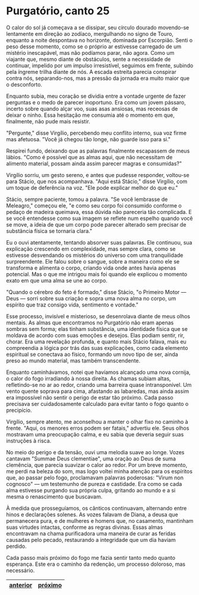# Purgatório, canto 25

O calor do sol já começava a se dissipar, seu círculo dourado movendo-se lentamente em direção ao zodíaco, mergulhando no signo de Touro, enquanto a noite despontava no horizonte, dominada por Escorpião. Senti o peso desse momento, como se o próprio ar estivesse carregado de um mistério inescapável, mas não podíamos parar, não agora. Como um viajante que, mesmo diante de obstáculos, sente a necessidade de continuar, impelido por um impulso irresistível, seguimos em frente, subindo pela íngreme trilha diante de nós. A escada estreita parecia conspirar contra nós, separando-nos, mas a pressão da jornada era muito maior que o desconforto.

Enquanto subia, meu coração se dividia entre a vontade urgente de fazer perguntas e o medo de parecer inoportuno. Era como um jovem pássaro, incerto sobre quando alçar voo, suas asas ansiosas, mas receosas de deixar o ninho. Essa hesitação me consumia até o momento em que, finalmente, não pude mais resistir.

"Pergunte," disse Virgílio, percebendo meu conflito interno, sua voz firme mas afetuosa. "Você já chegou tão longe, não guarde isso para si."

Respirei fundo, deixando que as palavras finalmente escapassem de meus lábios. "Como é possível que as almas aqui, que não necessitam de alimento material, possam ainda assim parecer magras e consumidas?"

Virgílio sorriu, um gesto sereno, e antes que pudesse responder, voltou-se para Stácio, que nos acompanhava. "Aqui está Stácio," disse Virgílio, com um toque de deferência na voz. "Ele pode explicar melhor do que eu."

Stácio, sempre paciente, tomou a palavra. "Se você lembrasse de Meleagro," começou ele, "e como seu corpo foi consumido conforme o pedaço de madeira queimava, essa dúvida não pareceria tão complicada. E se você entendesse como sua imagem se reflete num espelho quando você se move, a ideia de que um corpo pode parecer alterado sem precisar de substância física se tornaria clara."

Eu o ouvi atentamente, tentando absorver suas palavras. Ele continuou, sua explicação crescendo em complexidade, mas sempre clara, como se estivesse desvendando os mistérios do universo com uma tranquilidade surpreendente. Ele falou sobre o sangue, sobre a maneira como ele se transforma e alimenta o corpo, criando vida onde antes havia apenas potencial. Mas o que me intrigou mais foi quando ele explicou o momento exato em que uma alma se une ao corpo.

"Quando o cérebro do feto é formado," disse Stácio, "o Primeiro Motor — Deus — sorri sobre sua criação e sopra uma nova alma no corpo, um espírito que traz consigo vida, sentimento e vontade."

Esse processo, invisível e misterioso, se desenrolava diante de meus olhos mentais. As almas que encontramos no Purgatório não eram apenas sombras sem forma; elas tinham substância, uma identidade física que se moldava de acordo com suas emoções e desejos. Elas podiam sentir, rir, chorar. Era uma revelação profunda, e quanto mais Stácio falava, mais eu compreendia a lógica por trás das suas explicações, como cada elemento espiritual se conectava ao físico, formando um novo tipo de ser, ainda preso ao mundo material, mas também transcendente.

Enquanto caminhávamos, notei que havíamos alcançado uma nova cornija, o calor do fogo irradiando à nossa direita. As chamas subiam altas, refletindo-se no ar ao redor, criando uma barreira quase intransponível. Um vento quente soprava para cima, afastando as labaredas, mas ainda assim era impossível não sentir o perigo de estar tão próximo. Cada passo precisava ser cuidadosamente calculado para evitar tanto o fogo quanto o precipício.

Virgílio, sempre atento, me aconselhou a manter o olhar fixo no caminho à frente. "Aqui, os menores erros podem ser fatais," advertiu ele. Seus olhos mostravam uma preocupação calma, e eu sabia que deveria seguir suas instruções à risca.

No meio do perigo e da tensão, ouvi uma melodia suave ao longe. Vozes cantavam "Summae Deus clementiae", uma oração ao Deus de suma clemência, que parecia suavizar o calor ao redor. Por um breve momento, me perdi na beleza do som, mas logo voltei minha atenção para os espíritos que, ao passar pelo fogo, proclamavam palavras poderosas: "Virum non cognosco" — um testemunho de pureza e castidade. Era como se cada alma estivesse purgando sua própria culpa, gritando ao mundo e a si mesma o renascimento que buscavam.

À medida que prosseguíamos, os cânticos continuavam, alternando entre hinos e declarações solenes. As vozes falavam de Diana, a deusa que permanecera pura, e de mulheres e homens que, no casamento, mantinham suas virtudes intactas, conforme as regras divinas. Essas almas encontravam na chama purificadora uma maneira de curar as feridas causadas pelo pecado, restaurando a integridade que um dia haviam perdido.

Cada passo mais próximo do fogo me fazia sentir tanto medo quanto esperança. Este era o caminho da redenção, um processo doloroso, mas necessário.

| [anterior](/b_purgatorio/24/README.md) | [próximo](/b_purgatorio/26/README.md) |
|----------|---------|